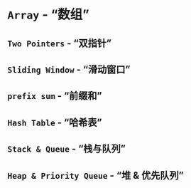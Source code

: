 # `Array` - “数组”

## `Two Pointers` - “双指针”



## `Sliding Window` - “滑动窗口”



## `prefix sum` - “前缀和”

## `Hash Table` - “哈希表”


## `Stack & Queue` - “栈与队列”



## `Heap & Priority Queue` - “堆 & 优先队列”

